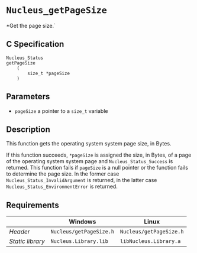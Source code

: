 # `Nucleus_getPageSize`
*Get the page size.`

## C Specification
```
Nucleus_Status
getPageSize
    (
        size_t *pageSize
    )
```

## Parameters
- `pageSize` a pointer to a `size_t` variable

## Description
This function gets the operating system system page size, in Bytes.

If this function succeeds, `*pageSize` is assigned the size, in Bytes, of a page of the operating system system page
and `Nucleus_Status_Success` is returned. This function fails if `pageSize` is a null pointer or the function fails
to determine the page size. In the former case `Nucleus_Status_InvalidArgument` is returned, in the latter case
`Nucleus_Status_EnvironmentError` is returned.

## Requirements

|                      | Windows                  | Linux                     |
|----------------------|--------------------------|---------------------------|
| *Header*             | `Nucleus/getPageSize.h`  | `Nucleus/getPageSize.h`   |
| *Static library*     | `Nucleus.Library.lib`    | `libNucleus.Library.a`    |
